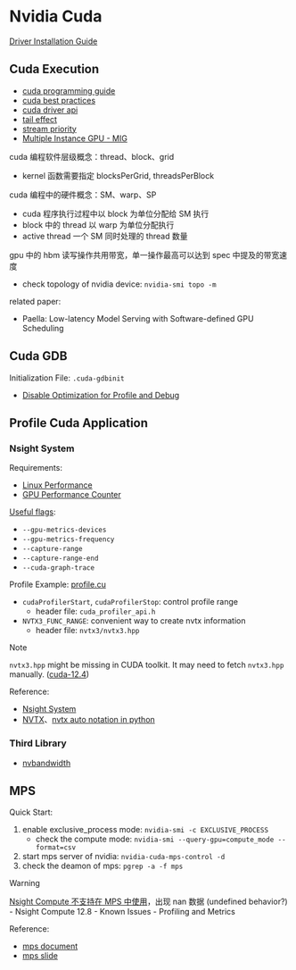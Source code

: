 # Nvidia Cuda

[Driver Installation Guide](https://docs.nvidia.com/datacenter/tesla/driver-installation-guide/)

## Cuda Execution

- [cuda programming guide](https://docs.nvidia.com/cuda/cuda-c-programming-guide/index.html)
- [cuda best practices](https://docs.nvidia.com/cuda/cuda-c-best-practices-guide/index.html)
- [cuda driver api](https://docs.nvidia.com/cuda/cuda-driver-api/index.html)
- [tail effect](https://developer.nvidia.com/blog/cuda-pro-tip-minimize-the-tail-effect/)
- [stream priority](https://forums.developer.nvidia.com/t/questions-of-cuda-stream-priority/250343/4)
- [Multiple Instance GPU - MIG](https://docs.nvidia.com/datacenter/tesla/mig-user-guide/index.html)

cuda 编程软件层级概念：thread、block、grid

- kernel 函数需要指定 blocksPerGrid, threadsPerBlock

cuda 编程中的硬件概念：SM、warp、SP

- cuda 程序执行过程中以 block 为单位分配给 SM 执行
- block 中的 thread 以 warp 为单位分配执行
- active thread 一个 SM 同时处理的 thread 数量

gpu 中的 hbm 读写操作共用带宽，单一操作最高可以达到 spec 中提及的带宽速度

- check topology of nvidia device: `nvidia-smi topo -m`

related paper:

- Paella: Low-latency Model Serving with Software-defined GPU Scheduling

## Cuda GDB

Initialization File: `.cuda-gdbinit`

- [Disable Optimization for Profile and Debug](https://stackoverflow.com/questions/11821605/completely-disable-optimizations-on-nvcc)

## Profile Cuda Application

### Nsight System

Requirements:

- [Linux Performance](https://docs.nvidia.com/nsight-systems/InstallationGuide/index.html#requirements-for-x86-64-and-arm-sbsa-targets-on-linux)
- [GPU Performance Counter](https://developer.nvidia.com/nvidia-development-tools-solutions-err_nvgpuctrperm-permission-issue-performance-counters)

[Useful flags](https://docs.nvidia.com/nsight-systems/UserGuide/index.html#cli-profile-command-switch-options):

- `--gpu-metrics-devices`
- `--gpu-metrics-frequency`
- `--capture-range`
- `--capture-range-end`
- `--cuda-graph-trace`

Profile Example: [profile.cu](./profile.cu)

- `cudaProfilerStart`, `cudaProfilerStop`: control profile range
  - header file: `cuda_profiler_api.h`
- `NVTX3_FUNC_RANGE`: convenient way to create nvtx information
  - header file: `nvtx3/nvtx3.hpp`

>[!NOTE]
> `nvtx3.hpp` might be missing in CUDA toolkit. It may need to fetch `nvtx3.hpp` manually. ([cuda-12.4](https://forums.developer.nvidia.com/t/nvtx-c-api-release-model/265272/2))

Reference:

- [Nsight System](https://docs.nvidia.com/nsight-systems/UserGuide/index.html)
- [NVTX](https://github.com/NVIDIA/NVTX)、[nvtx auto notation in python](https://nvtx.readthedocs.io/en/latest/auto.html)

### Third Library

- [nvbandwidth](https://github.com/NVIDIA/nvbandwidth)

## MPS

Quick Start:

1. enable exclusive_process mode: `nvidia-smi -c EXCLUSIVE_PROCESS`
    - check the compute mode: `nvidia-smi --query-gpu=compute_mode --format=csv`
2. start mps server of nvidia: `nvidia-cuda-mps-control -d`
3. check the deamon of mps: `pgrep -a -f mps`

> [!WARNING]
> [Nsight Compute 不支持在 MPS 中使用](https://docs.nvidia.com/nsight-compute/ReleaseNotes/index.html#known-issues)，出现 nan 数据 (undefined behavior?) - Nsight Compute 12.8 - Known Issues - Profiling and Metrics

Reference:

- [mps document](https://docs.nvidia.com/deploy/mps/index.html)
- [mps slide](https://www.nvidia.cn/content/dam/en-zz/zh_cn/assets/webinars/31oct2019c/20191031_MPS_davidwu.pdf)
